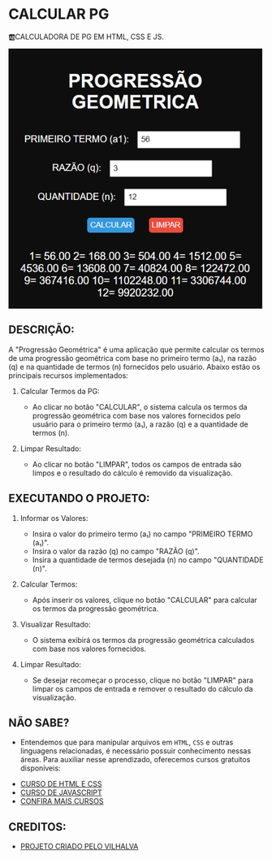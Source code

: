 # CALCULAR PG
🆎CALCULADORA DE PG EM HTML, CSS E JS.

<img src="FOTO.png" align="center" width="500"> <br>

## DESCRIÇÃO:
A "Progressão Geométrica" é uma aplicação que permite calcular os termos de uma progressão geométrica com base no primeiro termo (a₁), na razão (q) e na quantidade de termos (n) fornecidos pelo usuário. Abaixo estão os principais recursos implementados:

1. Calcular Termos da PG:
   - Ao clicar no botão "CALCULAR", o sistema calcula os termos da progressão geométrica com base nos valores fornecidos pelo usuário para o primeiro termo (a₁), a razão (q) e a quantidade de termos (n).

2. Limpar Resultado:
   - Ao clicar no botão "LIMPAR", todos os campos de entrada são limpos e o resultado do cálculo é removido da visualização.

## EXECUTANDO O PROJETO:
1. Informar os Valores:
   - Insira o valor do primeiro termo (a₁) no campo "PRIMEIRO TERMO (a₁)".
   - Insira o valor da razão (q) no campo "RAZÃO (q)".
   - Insira a quantidade de termos desejada (n) no campo "QUANTIDADE (n)".

2. Calcular Termos:
   - Após inserir os valores, clique no botão "CALCULAR" para calcular os termos da progressão geométrica.

3. Visualizar Resultado:
   - O sistema exibirá os termos da progressão geométrica calculados com base nos valores fornecidos.

4. Limpar Resultado:
   - Se desejar recomeçar o processo, clique no botão "LIMPAR" para limpar os campos de entrada e remover o resultado do cálculo da visualização.

## NÃO SABE?
- Entendemos que para manipular arquivos em `HTML`, `CSS` e outras linguagens relacionadas, é necessário possuir conhecimento nessas áreas. Para auxiliar nesse aprendizado, oferecemos cursos gratuitos disponíveis:
* [CURSO DE HTML E CSS](https://github.com/VILHALVA/CURSO-DE-HTML-E-CSS)
* [CURSO DE JAVASCRIPT](https://github.com/VILHALVA/CURSO-DE-JAVASCRIPT)
* [CONFIRA MAIS CURSOS](https://github.com/VILHALVA?tab=repositories&q=+topic:CURSO)

## CREDITOS:
- [PROJETO CRIADO PELO VILHALVA](https://github.com/VILHALVA)

